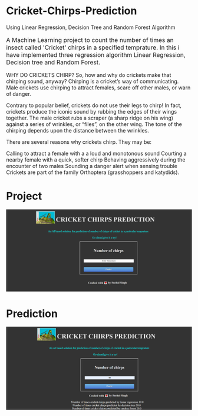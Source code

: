 # Cricket-Chirps-Prediction
Using Linear Regression, Decision Tree and Random Forest Algorithm
<p style="font-size:16px">A Machine Learning project to count the number of times an insect called 'Cricket' chirps in a specified temprature.
In this i have implemented three regression algorithm Linear Regression, Decision tree and Random Forest.
  
WHY DO CRICKETS CHIRP?
So, how and why do crickets make that chirping sound, anyway? Chirping is a cricket’s way of communicating. Male crickets use chirping to attract females, scare off other males, or warn of danger.

Contrary to popular belief, crickets do not use their legs to chirp! In fact, crickets produce the iconic sound by rubbing the edges of their wings together. The male cricket rubs a scraper (a sharp ridge on his wing) against a series of wrinkles, or “files”, on the other wing. The tone of the chirping depends upon the distance between the wrinkles.

There are several reasons why crickets chirp. They may be:

Calling to attract a female with a a loud and monotonous sound
Courting a nearby female with a quick, softer chirp
Behaving aggressively during the encounter of two males
Sounding a danger alert when sensing trouble
Crickets are part of the family Orthoptera (grasshoppers and katydids).
</p>

# Project

![](home.png)

# Prediction

![](predict.png)

